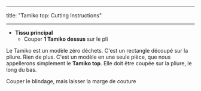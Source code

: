 - - -
title: "Tamiko top: Cutting Instructions"
- - -

- **Tissu principal**
  - Couper **1 Tamiko dessus** sur le pli

Le Tamiko est un modèle zéro déchets. C'est un rectangle découpé sur la pliure. Rien de plus. C'est un modèle en une seule pièce, que nous appellerons simplement le **Tamiko top**. Elle doit être coupée sur la pliure, le long du bas.

<Note>

Couper le blindage, mais laisser la marge de couture

</Note>
